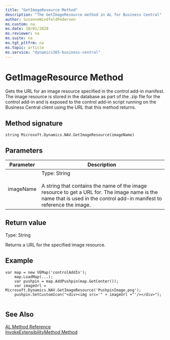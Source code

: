 ```yaml
---
title: "GetImageResource Method"
description: "The GetImageResource method in AL for Business Central"
author: SusanneWindfeldPedersen
ms.custom: na
ms.date: 10/01/2020
ms.reviewer: na
ms.suite: na
ms.tgt_pltfrm: na
ms.topic: article
ms.service: "dynamics365-business-central"
---
```


# GetImageResource Method
Gets the URL for an image resource specified in the control add-in manifest. The image resource is stored in the database as part of the .zip file for the control add-in and is exposed to the control add-in script running on the Business Central client using the URL that this method returns.  
  
## Method signature  
 `string Microsoft.Dynamics.NAV.GetImageResource(imageName)`  
  
## Parameters  
  
|Parameter|Description|  
|---------------|-----------------|  
|imageName|Type: String<br /><br /> A string that contains the name of the image resource to get a URL for. The image name is the name that is used in the control add-in manifest to reference the image.|  
  
## Return value  
 Type: String  
  
 Returns a URL for the specified image resource.  
  
## Example  
<!--
 For a detailed code example, see [Walkthrough: Creating and Using a Client Control Add-in](Walkthrough--Creating-and-Using-a-Client-Control-Add-in.md)  -->
  
```AL
var map = new VEMap('controlAddIn');  
    map.LoadMap(...);  
    var pushpin = map.AddPushpin(map.GetCenter());  
    var imageUrl = Microsoft.Dynamics.NAV.GetImageResource('PushpinImage.png');  
    pushpin.SetCustomIcon("<div><img src='" + imageUrl +"'/></div>");  
  
```  

## See Also

[AL Method Reference](../methods-auto/library.md)  
[InvokeExtensibilityMethod Method](devenv-invokeextensibility-method.md)